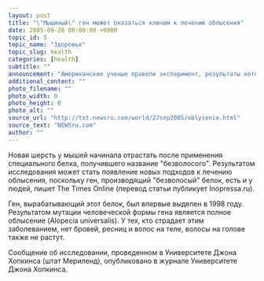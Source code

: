 ```yaml
---
layout: post
title: "\"Мышиный\" ген может оказаться ключом к лечению облысения"
date: 2005-09-28 00:00:00 +0000
topic_id: 5
topic_name: "Здоровье"
topic_slug: health
categories: [health]
subtitle: ""
announcement: "Американские ученые провели эксперимент, результаты которого могут дать объяснение, почему человек порой теряет весь волосяной покров. Исследователям удалось вырастить шерсть у мышей, целиком лысых вследствие генетического дефекта."
additional_content: ""
photo_filename: ""
photo_width: 0
photo_height: 0
photo_alt: ""
source_url: "http://txt.newsru.com/world/27sep2005/oblysenie.html"
source_text: "NEWSru.com"
author: ""
---
```

Новая шерсть у мышей начинала отрастать после применения специального белка, получившего название "безволосого". Результатом исследования может стать появление новых подходов к лечению облысения, поскольку ген, производящий "безволосый" белок, есть и у людей, пишет The Times Online (перевод статьи публикует Inopressa.ru).

Ген, вырабатывающий этот белок, был впервые выделен в 1998 году. Результатом мутации человеческой формы гена является полное облысение (Alopecia universalis). У тех, кто страдает этим заболеванием, нет бровей, ресниц и волос на теле, волосы на голове также не растут.

Сообщение об исследовании, проведенном в Университете Джона Хопкинса (штат Мериленд), опубликовано в журнале Университете Джона Хопкинса.
